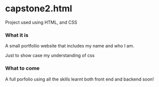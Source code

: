 # capstone2.html
Project used using HTML, and CSS

### What it is 


A small portfoliio website that includes my name and who I am.

Just to show case my understanding of css

### What to come

A full porfolio using all the skills learnt both front end and backend soon!
